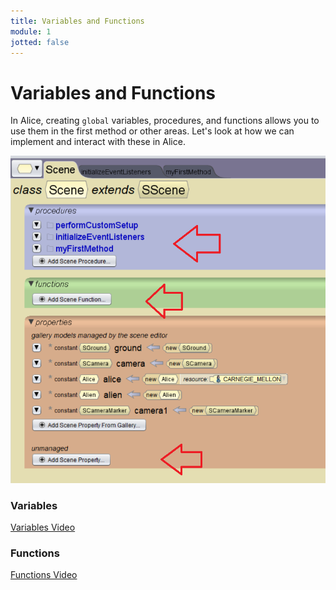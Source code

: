 ```yaml
---
title: Variables and Functions
module: 1
jotted: false
---
```


# Variables and Functions

In Alice, creating `global` variables, procedures, and functions allows you to use them in the first method or other areas.  Let's look at how we can implement and interact with these in Alice.

<p><img src="../imgs/VariablesFunctions.png" alt="Variables and Functions" /></p>

<!-- video -->
### Variables
<p><a href="//www.youtube.com/embed/v223_xvGGIA" data-lity>Variables Video</a></p>

### Functions
<p><a href="//www.youtube.com/embed/WnJ3CL_igO4" data-lity>Functions Video</a></p>